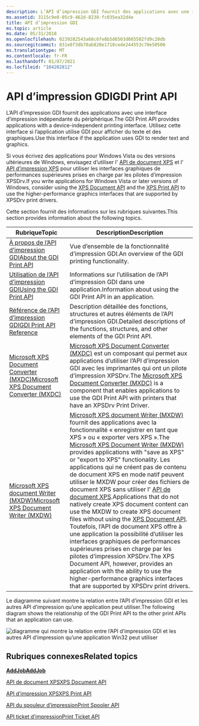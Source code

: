 ```yaml
---
description: L’API d’impression GDI fournit des applications avec une interface d’impression indépendante du périphérique.
ms.assetid: 3115c9e0-05c9-462d-8238-fc035ea32d4e
title: API d’impression GDI
ms.topic: article
ms.date: 05/31/2018
ms.openlocfilehash: 0239282543a68c6fe8b5d6503d085582fd9c20db
ms.sourcegitcommit: 831e8f3db78ab820e1710cede244553c70e50500
ms.translationtype: MT
ms.contentlocale: fr-FR
ms.lasthandoff: 01/07/2021
ms.locfileid: "104202812"
---
```

# <a name="gdi-print-api"></a><span data-ttu-id="5e37b-103">API d’impression GDI</span><span class="sxs-lookup"><span data-stu-id="5e37b-103">GDI Print API</span></span>

<span data-ttu-id="5e37b-104">L’API d’impression GDI fournit des applications avec une interface d’impression indépendante du périphérique.</span><span class="sxs-lookup"><span data-stu-id="5e37b-104">The GDI Print API provides applications with a device-independent printing interface.</span></span> <span data-ttu-id="5e37b-105">Utilisez cette interface si l’application utilise GDI pour afficher du texte et des graphiques.</span><span class="sxs-lookup"><span data-stu-id="5e37b-105">Use this interface if the application uses GDI to render text and graphics.</span></span>

<span data-ttu-id="5e37b-106">Si vous écrivez des applications pour Windows Vista ou des versions ultérieures de Windows, envisagez d’utiliser l' [API de document XPS](/previous-versions/windows/desktop/dd316976(v=vs.85)) et l' [API d’impression XPS](xps-printing.md) pour utiliser les interfaces graphiques de performances supérieures prises en charge par les pilotes d’impression XPSDrv.</span><span class="sxs-lookup"><span data-stu-id="5e37b-106">If you write applications for Windows Vista or later versions of Windows, consider using the [XPS Document API](/previous-versions/windows/desktop/dd316976(v=vs.85)) and the [XPS Print API](xps-printing.md) to use the higher-performance graphics interfaces that are supported by XPSDrv print drivers.</span></span>

<span data-ttu-id="5e37b-107">Cette section fournit des informations sur les rubriques suivantes.</span><span class="sxs-lookup"><span data-stu-id="5e37b-107">This section provides information about the following topics.</span></span>



| <span data-ttu-id="5e37b-108">Rubrique</span><span class="sxs-lookup"><span data-stu-id="5e37b-108">Topic</span></span>                                                                                             | <span data-ttu-id="5e37b-109">Description</span><span class="sxs-lookup"><span data-stu-id="5e37b-109">Description</span></span>                                                                                                                                                                                                                                                                                                                                                                                                                                                                                                           |
|---------------------------------------------------------------------------------------------------|-----------------------------------------------------------------------------------------------------------------------------------------------------------------------------------------------------------------------------------------------------------------------------------------------------------------------------------------------------------------------------------------------------------------------------------------------------------------------------------------------------------------------|
| [<span data-ttu-id="5e37b-110">À propos de l’API d’impression GDI</span><span class="sxs-lookup"><span data-stu-id="5e37b-110">About the GDI Print API</span></span>](about-the-gdi-print-api.md)<br/>                                 | <span data-ttu-id="5e37b-111">Vue d’ensemble de la fonctionnalité d’impression GDI.</span><span class="sxs-lookup"><span data-stu-id="5e37b-111">An overview of the GDI printing functionality.</span></span><br/>                                                                                                                                                                                                                                                                                                                                                                                                                                                             |
| [<span data-ttu-id="5e37b-112">Utilisation de l’API d’impression GDI</span><span class="sxs-lookup"><span data-stu-id="5e37b-112">Using the GDI Print API</span></span>](using-the-printing-functions.md)<br/>                            | <span data-ttu-id="5e37b-113">Informations sur l’utilisation de l’API d’impression GDI dans une application.</span><span class="sxs-lookup"><span data-stu-id="5e37b-113">Information about using the GDI Print API in an application.</span></span><br/>                                                                                                                                                                                                                                                                                                                                                                                                                                               |
| [<span data-ttu-id="5e37b-114">Référence de l’API d’impression GDI</span><span class="sxs-lookup"><span data-stu-id="5e37b-114">GDI Print API Reference</span></span>](gdi-print-api-reference.md)<br/>                                 | <span data-ttu-id="5e37b-115">Description détaillée des fonctions, structures et autres éléments de l’API d’impression GDI.</span><span class="sxs-lookup"><span data-stu-id="5e37b-115">Detailed descriptions of the functions, structures, and other elements of the GDI Print API.</span></span><br/>                                                                                                                                                                                                                                                                                                                                                                                                               |
| [<span data-ttu-id="5e37b-116">Microsoft XPS Document Converter (MXDC)</span><span class="sxs-lookup"><span data-stu-id="5e37b-116">Microsoft XPS Document Converter (MXDC)</span></span>](microsoft-xps-document-converter--mxdc-.md)<br/> | <span data-ttu-id="5e37b-117">[Microsoft XPS Document Converter (MXDC)](microsoft-xps-document-converter--mxdc-.md) est un composant qui permet aux applications d’utiliser l’API d’impression GDI avec les imprimantes qui ont un pilote d’impression XPSDrv.</span><span class="sxs-lookup"><span data-stu-id="5e37b-117">The [Microsoft XPS Document Converter (MXDC)](microsoft-xps-document-converter--mxdc-.md) is a component that enables applications to use the GDI Print API with printers that have an XPSDrv Print Driver.</span></span><br/>                                                                                                                                                                                                                                                                                               |
| [<span data-ttu-id="5e37b-118">Microsoft XPS document Writer (MXDW)</span><span class="sxs-lookup"><span data-stu-id="5e37b-118">Microsoft XPS Document Writer (MXDW)</span></span>](microsoft-xps-document-writer.md)<br/>              | <span data-ttu-id="5e37b-119">[Microsoft XPS document Writer (MXDW)](microsoft-xps-document-writer.md) fournit des applications avec la fonctionnalité « enregistrer en tant que XPS » ou « exporter vers XPS ».</span><span class="sxs-lookup"><span data-stu-id="5e37b-119">The [Microsoft XPS Document Writer (MXDW)](microsoft-xps-document-writer.md) provides applications with "save as XPS" or "export to XPS" functionality.</span></span> <span data-ttu-id="5e37b-120">Les applications qui ne créent pas de contenu de document XPS en mode natif peuvent utiliser le MXDW pour créer des fichiers de document XPS sans utiliser l' [API de document XPS](/previous-versions/windows/desktop/dd316976(v=vs.85)).</span><span class="sxs-lookup"><span data-stu-id="5e37b-120">Applications that do not natively create XPS document content can use the MXDW to create XPS document files without using the [XPS Document API](/previous-versions/windows/desktop/dd316976(v=vs.85)).</span></span> <span data-ttu-id="5e37b-121">Toutefois, l’API de document XPS offre à une application la possibilité d’utiliser les interfaces graphiques de performances supérieures prises en charge par les pilotes d’impression XPSDrv.</span><span class="sxs-lookup"><span data-stu-id="5e37b-121">The XPS Document API, however, provides an application with the ability to use the higher-performance graphics interfaces that are supported by XPSDrv print drivers.</span></span><br/> |



 

<span data-ttu-id="5e37b-122">Le diagramme suivant montre la relation entre l’API d’impression GDI et les autres API d’impression qu’une application peut utiliser.</span><span class="sxs-lookup"><span data-stu-id="5e37b-122">The following diagram shows the relationship of the GDI Print API to the other print APIs that an application can use.</span></span>

![diagramme qui montre la relation entre l’API d’impression GDI et les autres API d’impression qu’une application Win32 peut utiliser](images/print-apis-gdi.png)

## <a name="related-topics"></a><span data-ttu-id="5e37b-124">Rubriques connexes</span><span class="sxs-lookup"><span data-stu-id="5e37b-124">Related topics</span></span>

<dl> <dt>

[<span data-ttu-id="5e37b-125">**AddJob**</span><span class="sxs-lookup"><span data-stu-id="5e37b-125">**AddJob**</span></span>](addjob.md)
</dt> <dt>

<span data-ttu-id="5e37b-126">[API de document XPS](/previous-versions/windows/desktop/dd316976(v=vs.85))</span><span class="sxs-lookup"><span data-stu-id="5e37b-126">[XPS Document API](/previous-versions/windows/desktop/dd316976(v=vs.85))</span></span>
</dt> <dt>

[<span data-ttu-id="5e37b-127">API d’impression XPS</span><span class="sxs-lookup"><span data-stu-id="5e37b-127">XPS Print API</span></span>](xps-printing.md)
</dt> <dt>

[<span data-ttu-id="5e37b-128">API du spouleur d’impression</span><span class="sxs-lookup"><span data-stu-id="5e37b-128">Print Spooler API</span></span>](print-spooler-api.md)
</dt> <dt>

[<span data-ttu-id="5e37b-129">API ticket d’impression</span><span class="sxs-lookup"><span data-stu-id="5e37b-129">Print Ticket API</span></span>](print-ticket-api.md)
</dt> </dl>

 

